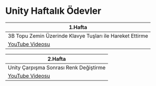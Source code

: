 # Unity Haftalık Ödevler
 
| 1.Hafta |
|----------|
| 3B Topu Zemin Üzerinde Klavye Tuşları ile Hareket Ettirme |
| [YouTube Videosu](https://youtu.be/sdU19UDh8UQ?si=8mZr4ARLmDSbI4_0)|

| 2.Hafta |
|----------|
| Unity Çarpışma Sonrası Renk Değiştirme |
| [YouTube Videosu](https://youtu.be/x1s2IBAH2RU)|
